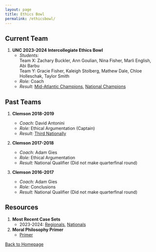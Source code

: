 ```yaml
---
layout: page
title: Ethics Bowl
permalink: /ethicsbowl/
---
```


## Current Team

1. **UNC 2023-2024 Intercollegiate Ethics Bowl**
   - *Students:* <br> Team X: Zachary Buckler, Ann Goulian, Nina Fisher, Marli English, Abi Barbu  <br> Team Y: Gracie Fisher, Kaleigh Stolberg, Mathew Dale, Chloe Holleschak, Taylor Smith
   - *Role:* Coach
   - *Result:* [Mid-Atlantic Champions](https://alumni.unc.edu/news/unc-wins-ethics-bowl-national-championship/), [National Champions](https://www.unc.edu/posts/2024/03/15/ethics-bowl-team-takes-national-title/) 

   

## Past Teams

1. **Clemson 2018-2019**
   - *Coach:* David Antonini 
   - *Role:* Ethical Argumentation (Captain)
   - *Result:* [Third Nationally](https://news.clemson.edu/ethics-bowl-team-ties-for-third-at-national-championship/)
     
2. **Clemson 2017-2018**
   - *Coach:* Adam Gies
   - *Role:* Ethical Argumentation 
   - *Result:* National Qualifier (Did not make quarterfinal round) 

3. **Clemson 2016-2017**
   - *Coach:* Adam Gies
   - *Role:* Conclusions
   - *Result:* National Qualifier (Did not make quarterfinal round)
  

## Resources
1. **Most Recent Case Sets**
   - 2023-2024: [Regionals](https://growthzonecmsprodeastus.azureedge.net/sites/36/2023/09/REB-Cases-2023-Final_9_5_2023.pdf), [Nationals](https://growthzonecmsprodeastus.azureedge.net/sites/36/2023/12/2024-APPE-IEB-National-Case-Set-1.pdf)
2. **Moral Philosophy Primer**
   - [Primer](Moral_Primer.pdf)
     
[Back to Homepage](index.md)
   

